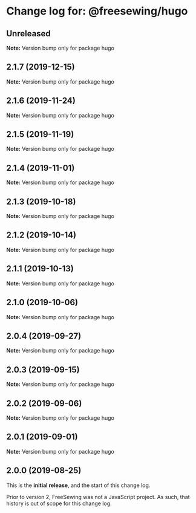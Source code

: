 # Change log for: @freesewing/hugo


## Unreleased

**Note:** Version bump only for package hugo


## 2.1.7 (2019-12-15)

**Note:** Version bump only for package hugo


## 2.1.6 (2019-11-24)

**Note:** Version bump only for package hugo


## 2.1.5 (2019-11-19)

**Note:** Version bump only for package hugo


## 2.1.4 (2019-11-01)

**Note:** Version bump only for package hugo


## 2.1.3 (2019-10-18)

**Note:** Version bump only for package hugo


## 2.1.2 (2019-10-14)

**Note:** Version bump only for package hugo


## 2.1.1 (2019-10-13)

**Note:** Version bump only for package hugo


## 2.1.0 (2019-10-06)

**Note:** Version bump only for package hugo


## 2.0.4 (2019-09-27)

**Note:** Version bump only for package hugo


## 2.0.3 (2019-09-15)

**Note:** Version bump only for package hugo


## 2.0.2 (2019-09-06)

**Note:** Version bump only for package hugo


## 2.0.1 (2019-09-01)

**Note:** Version bump only for package hugo




## 2.0.0 (2019-08-25)

This is the **initial release**, and the start of this change log.

Prior to version 2, FreeSewing was not a JavaScript project.
As such, that history is out of scope for this change log.
